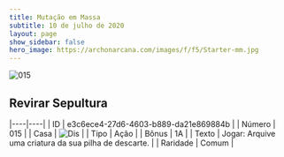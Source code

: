 ```yaml
---
title: Mutação em Massa
subtitle: 10 de julho de 2020
layout: page
show_sidebar: false
hero_image: https://archonarcana.com/images/f/f5/Starter-mm.jpg
---
```


![015](https://cdn.keyforgegame.com/media/card_front/pt/479_015_XX4FP68VMGM7_pt.png)

## Revirar Sepultura

|----|----|
| ID | e3c6ece4-27d6-4603-b889-da21e869884b |
| Número | 015 |
| Casa | ![Dis](https://archonarcana.com/images/thumb/e/e8/Dis.png/22px-Dis.png "Dis") |
| Tipo | Ação |
| Bônus | 1A |
| Texto | Jogar: Arquive uma criatura da sua pilha de descarte. |
| Raridade | Comum |
